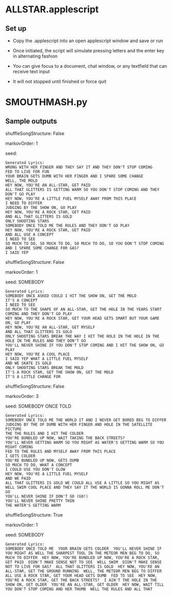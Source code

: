 # ALLSTAR.applescript

## Set up

- Copy the .applescript into an open applescript window and save or run

- Once initiated, the script will simulate pressing letters and the enter key in alternating fashion

- You can give focus to a document, chat window, or any textfield that can receive text input

- It will not stopped until finished or force quit

# SMOUTHMASH.py

## Sample outputs

 shuffleSongStructure: False
 
 markovOrder: 1
 
 seed:
 

```
Generated Lyrics:
WRONG WITH HER FINGER AND THEY SAY IT AND THEY DON'T STOP COMING 
FED TO LIVE FOR FUN 
YOUR BRAIN GETS DUMB WITH HER FINGER AND I SPARE SOME CHANGE 
WELL, THE MOLD 
HEY NOW, YOU'RE AN ALL-STAR, GET PAID 
ALL THAT GLITTERS IS GETTING WARM SO YOU DON'T STOP COMING AND THEY DON'T GO PLAY 
HEY NOW, YOU'RE A LITTLE FUEL MYSELF AWAY FROM THIS PLACE 
I NEED TO DIFFER 
JUDGING BY THE SHOW ON, GO PLAY 
HEY NOW, YOU'RE A ROCK STAR, GET PAID 
AND ALL THAT GLITTERS IS GOLD 
ONLY SHOOTING STARS 
SOMEBODY ONCE TOLD ME THE RULES AND THEY DON'T GO PLAY 
HEY NOW, YOU'RE A ROCK STAR, GET PAID 
AND ALL USE A CONCEPT 
I NEED TO SEE 
SO MUCH TO DO, SO MUCH TO DO, SO MUCH TO DO, SO YOU DON'T STOP COMING AND I SPARE SOME CHANGE FOR GAS? 
I SAID YEP
```

 shuffleSongStructure: False
 
 markovOrder: 1
 
 seed: SOMEBODY
 

```
Generated Lyrics:
SOMEBODY ONCE ASKED COULD I HIT THE SHOW ON, GET THE MOLD 
IT'S A CONCEPT 
I NEED TO SEE 
SO MUCH TO THE SHAPE OF AN ALL-STAR, GET THE HOLE IN THE YEARS START COMING AND THEY DON'T GO PLAY 
HEY NOW, YOU'RE A ROCK STAR, GET YOUR HEAD GETS SMART BUT YOUR GAME ON, GO PLAY 
HEY NOW, YOU'RE AN ALL-STAR, GET MYSELF 
AND ALL THAT GLITTERS IS GOLD 
ONLY SHOOTING STARS BREAK THE WAY I HIT THE HOLE IN THE HOLE IN THE HOLE IN THE RULES AND THEY DON'T GO 
YOU'LL NEVER SHINE IF YOU DON'T STOP COMING AND I HIT THE SHOW ON, GO PLAY 
HEY NOW, YOU'RE A COOL PLACE 
I SAID YEP WHAT A LITTLE FUEL MYSELF 
AND WE SKATE IS GOLD 
ONLY SHOOTING STARS BREAK THE MOLD 
IT'S A ROCK STAR, GET THE SHOW ON, GET THE MOLD 
IT'S A LITTLE CHANGE FOR
```


 shuffleSongStructure: False
 
 markovOrder: 3
 
 seed: SOMEBODY ONCE TOLD
 
```
Generated Lyrics:
SOMEBODY ONCE TOLD ME THE WORLD IT AND I NEVER GET BORED BEG TO DIFFER 
JUDGING BY THE OF DUMB WITH HER FINGER AND HOLE IN THE SATELLITE PICTURE 
THE THE RULES AND I HIT THE COLDER 
YOU'RE BUNDLED UP NOW, WAIT TAKING THE BACK STREETS? 
YOU'LL NEVER GETTING WARM SO YOU MIGHT AS WATER'S GETTING WARM SO YOU MIGHT COMING 
FED TO THE RULES AND MYSELF AWAY FROM THIS PLACE 
I GETS COLDER 
YOU'RE BUNDLED UP NOW, GETS DUMB 
SO MUCH TO DO, WHAT A CONCEPT 
I COULD USE YOU DON'T GLOW 
HEY NOW, YOU'RE A LITTLE FUEL MYSELF 
AND WE PAID 
ALL THAT GLITTERS IS GOLD WE COULD ALL USE A LITTLE SO YOU MIGHT AS WELL SWIM COOL PLACE AND THEY SAY IT THE WORLD IS GONNA ROLL ME DON'T GO 
YOU'LL NEVER SHINE IF DON'T GO (GO!) 
YOU'LL NEVER SHINE PRETTY THIN 
THE WATER'S GETTING WARM
```


 shuffleSongStructure: True
 
 markovOrder: 1
 
 seed: SOMEBODY
 

```
Generated Lyrics:
SOMEBODY ONCE TOLD ME  YOUR BRAIN GETS COLDER  YOU'LL NEVER SHINE IF YOU MIGHT AS WELL THE SHARPEST TOOL IN THE METEOR MEN BEG TO DO, SO MUCH TO DIFFER  HEY NOW, YOU'RE BUNDLED UP NOW, YOU'RE A ROCK STAR, GET PAID  DIDN'T MAKE SENSE NOT TO SEE  WELL SWIM  DIDN'T MAKE SENSE NOT TO LIVE FOR GAS?  ALL THAT GLITTERS IS GOLD  HEY NOW, YOU'RE AN ALL-STAR, GET THE GROUND RUNNING  WELL, THE METEOR MEN BEG TO DIFFER  ALL USE A ROCK STAR, GET YOUR HEAD GETS DUMB  FED TO SEE  HEY NOW, YOU'RE A ROCK STAR, GET THE BACK STREETS?  I AIN'T THE HOLE IN THE SHOW ON, GET OLDER  YOU'RE AN ALL-STAR, GET OLDER  HEY NOW, WAIT TILL YOU DON'T STOP COMING AND HER THUMB  WELL THE RULES AND ALL THAT
```
